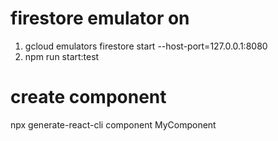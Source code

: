 # firestore emulator on

1) gcloud emulators firestore start --host-port=127.0.0.1:8080
2) npm run start:test

# create component

npx generate-react-cli component MyComponent